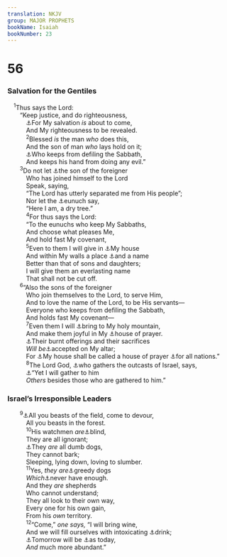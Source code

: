 ```yaml
---
translation: NKJV
group: MAJOR PROPHETS
bookName: Isaiah 
bookNumber: 23
---
```


<div class="title"><h1>56</h1><h3>Salvation for the Gentiles</h3></div>
<span class="verse es_56_1"> <sup>1</sup>Thus says the Lord:<br/>  “Keep justice, and do righteousness,<br/>   <a data-toggle="tooltip" data-placement="bottom" title="Is. 46:13; Matt. 3:2; 4:17; Rom. 13:11, 12">⚓</a>For My salvation <i>is</i> about to come,<br/>   And My righteousness to be revealed.<br/></span>
<span class="verse es_56_2">   <sup>2</sup>Blessed <i>is</i> the man <i>who</i> does this,<br/>   And the son of man <i>who</i> lays hold on it;<br/>   <a data-toggle="tooltip" data-placement="bottom" title="Ex. 20:8–11; 31:13–17; Is. 58:13; Jer. 17:21, 22; Ezek. 20:12, 20">⚓</a>Who keeps from defiling the Sabbath,<br/>   And keeps his hand from doing any evil.”<br/></span>
<span class="verse es_56_3">  <sup>3</sup>Do not let <a data-toggle="tooltip" data-placement="bottom" title="Is. 14:1; (Eph. 2:12–19)">⚓</a>the son of the foreigner<br/>   Who has joined himself to the Lord<br/>   Speak, saying,<br/>   “The Lord has utterly separated me from His people”;<br/>   Nor let the <a data-toggle="tooltip" data-placement="bottom" title="Deut. 23:1; Jer. 38:7; Acts 8:27">⚓</a>eunuch say,<br/>   “Here I am, a dry tree.”<br/></span>
<span class="verse es_56_4">   <sup>4</sup>For thus says the Lord:<br/>   “To the eunuchs who keep My Sabbaths,<br/>   And choose what pleases Me,<br/>   And hold fast My covenant,<br/></span>
<span class="verse es_56_5">   <sup>5</sup>Even to them I will give in <a data-toggle="tooltip" data-placement="bottom" title="1 Tim. 3:15">⚓</a>My house<br/>   And within My walls a place <a data-toggle="tooltip" data-placement="bottom" title="(1 John 3:1, 2)">⚓</a>and a name<br/>   Better than that of sons and daughters;<br/>   I will give them an everlasting name<br/>   That shall not be cut off.<br/></span>
<span class="verse es_56_6">  <sup>6</sup>“Also the sons of the foreigner<br/>   Who join themselves to the Lord, to serve Him,<br/>   And to love the name of the Lord, to be His servants—<br/>   Everyone who keeps from defiling the Sabbath,<br/>   And holds fast My covenant—<br/></span>
<span class="verse es_56_7">   <sup>7</sup>Even them I will <a data-toggle="tooltip" data-placement="bottom" title="(Is. 2:2, 3; 60:11; Mic. 4:1, 2)">⚓</a>bring to My holy mountain,<br/>   And make them joyful in My <a data-toggle="tooltip" data-placement="bottom" title="Matt. 21:13; Mark 11:17; Luke 19:46">⚓</a>house of prayer.<br/>   <a data-toggle="tooltip" data-placement="bottom" title="(Rom. 12:1; Heb. 13:15; 1 Pet. 2:5)">⚓</a>Their burnt offerings and their sacrifices<br/>   <i>Will</i> <i>be</i><a data-toggle="tooltip" data-placement="bottom" title="Is. 60:7">⚓</a>accepted on My altar;<br/>   For <a data-toggle="tooltip" data-placement="bottom" title="Matt. 21:13">⚓</a>My house shall be called a house of prayer <a data-toggle="tooltip" data-placement="bottom" title="(Mal. 1:11)">⚓</a>for all nations.”<br/></span>
<span class="verse es_56_8">   <sup>8</sup>The Lord God, <a data-toggle="tooltip" data-placement="bottom" title="Ps. 147:2; Is. 11:12; 27:12; 54:7">⚓</a>who gathers the outcasts of Israel, says,<br/>   <a data-toggle="tooltip" data-placement="bottom" title="Is. 60:3–11; 66:18–21; (John 10:16)">⚓</a>“Yet I will gather to him<br/>   <i>Others</i> besides those who are gathered to him.”<br/></span>
<div class="title"><h3>Israel’s Irresponsible Leaders</h3></div>
<span class="verse es_56_9">  <sup>9</sup><a data-toggle="tooltip" data-placement="bottom" title="Jer. 12:9">⚓</a>All you beasts of the field, come to devour,<br/>   All you beasts in the forest.<br/></span>
<span class="verse es_56_10">   <sup>10</sup>His watchmen <i>are</i><a data-toggle="tooltip" data-placement="bottom" title="Matt. 15:14">⚓</a>blind,<br/>   They are all ignorant;<br/>   <a data-toggle="tooltip" data-placement="bottom" title="Phil. 3:2">⚓</a>They <i>are</i> all dumb dogs,<br/>   They cannot bark;<br/>   Sleeping, lying down, loving to slumber.<br/></span>
<span class="verse es_56_11">   <sup>11</sup>Yes, <i>they</i> <i>are</i><a data-toggle="tooltip" data-placement="bottom" title="Is. 28:7; Ezek. 13:19; (Mic. 3:5, 11)">⚓</a>greedy dogs<br/>   <i>Which</i><a data-toggle="tooltip" data-placement="bottom" title="Ezek. 34:2–10">⚓</a>never have enough.<br/>   And they <i>are</i> shepherds<br/>   Who cannot understand;<br/>   They all look to their own way,<br/>   Every one for his own gain,<br/>   From his <i>own</i> territory.<br/></span>
<span class="verse es_56_12">   <sup>12</sup>“Come,” <i>one</i> <i>says,</i> “I will bring wine,<br/>   And we will fill ourselves with intoxicating <a data-toggle="tooltip" data-placement="bottom" title="Is. 28:7">⚓</a>drink;<br/>   <a data-toggle="tooltip" data-placement="bottom" title="Ps. 10:6; Prov. 23:35; Is. 22:13; Luke 12:19; 1 Cor. 15:32">⚓</a>Tomorrow will be <a data-toggle="tooltip" data-placement="bottom" title="2 Pet. 3:4">⚓</a>as today,<br/>   <i>And</i> much more abundant.”<br/></span>
